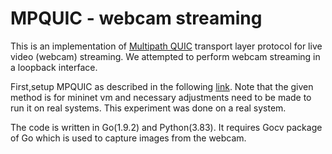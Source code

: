 # MPQUIC - webcam streaming

This is an implementation of [Multipath QUIC](https://github.com/qdeconinck/mp-quic/) transport layer protocol for live video (webcam) streaming. We attempted to perform webcam streaming in a loopback interface. 

First,setup MPQUIC as described in the following [link](https://multipath-quic.org/2017/12/09/artifacts-available.html). Note that the given method is for mininet vm and necessary adjustments need to be made to run it on real systems. This experiment was done on a real system. 

The code is written in Go(1.9.2) and Python(3.83). It requires Gocv package of Go which is used to capture images from the webcam. 
